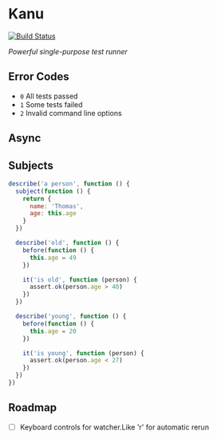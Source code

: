 Kanu
====

[![Build Status](https://travis-ci.org/geigerzaehler/kanu.svg?branch=master)](https://travis-ci.org/geigerzaehler/kanu)

_Powerful single-purpose test runner_

Error Codes
-----------

* `0` All tests passed
* `1` Some tests failed
* `2` Invalid command line options

Async
-----

Subjects
--------

~~~js
describe('a person', function () {
  subject(function () {
    return {
      name: 'Thomas',
      age: this.age
    }
  })

  describe('old', function () {
    before(function () {
      this.age = 49
    })

    it('is old', function (person) {
      assert.ok(person.age > 40)
    })
  })

  describe('young', function () {
    before(function () {
      this.age = 20
    })

    it('is young', function (person) {
      assert.ok(person.age < 27)
    })
  })
})
~~~

Roadmap
-------

- [ ] Keyboard controls for watcher.Like 'r' for automatic rerun
